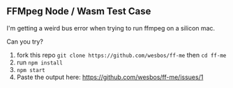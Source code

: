 ## FFMpeg Node / Wasm Test Case

I'm getting a weird bus error when trying to run ffmpeg on a silicon mac.

Can you try?

1. fork this repo `git clone https://github.com/wesbos/ff-me` then `cd ff-me`
2. run `npm install`
3. `npm start`
4. Paste the output here: <https://github.com/wesbos/ff-me/issues/1>
